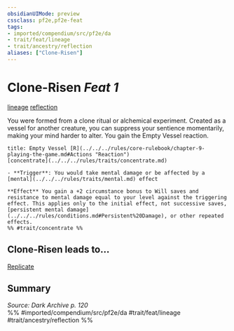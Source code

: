 ```yaml
---
obsidianUIMode: preview
cssclass: pf2e,pf2e-feat
tags:
- imported/compendium/src/pf2e/da
- trait/feat/lineage
- trait/ancestry/reflection
aliases: ["Clone-Risen"]
---
```

# Clone-Risen  *Feat 1*  
[lineage](lineage-apg.md)  [reflection](reflection-da.md)  


You were formed from a clone ritual or alchemical experiment. Created as a vessel for another creature, you can suppress your sentience momentarily, making your mind harder to alter. You gain the Empty Vessel reaction.

```ad-embed-ability
title: Empty Vessel [R](../../../rules/core-rulebook/chapter-9-playing-the-game.md#Actions "Reaction")
[concentrate](../../../rules/traits/concentrate.md)  

- **Trigger**: You would take mental damage or be affected by a [mental](../../../rules/traits/mental.md) effect

**Effect** You gain a +2 circumstance bonus to Will saves and resistance to mental damage equal to your level against the triggering effect. This applies only to the initial effect, not successive saves, [persistent mental damage](../../../rules/conditions.md#Persistent%20Damage), or other repeated effects.  
%% #trait/concentrate %%
```

## Clone-Risen leads to...

[Replicate](replicate-da.md)

## Summary

*Source: Dark Archive p. 120*  
%% #imported/compendium/src/pf2e/da #trait/feat/lineage #trait/ancestry/reflection %%
